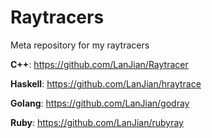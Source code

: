 # Raytracers
Meta repository for my raytracers

**C++**: https://github.com/LanJian/Raytracer

**Haskell**: https://github.com/LanJian/hraytrace

**Golang**: https://github.com/LanJian/godray

**Ruby**: https://github.com/LanJian/rubyray
